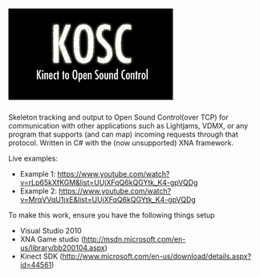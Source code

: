 ![Alt text](https://github.com/lukasroberts/kosc/blob/master/KOSC/KOSCContent/KOSC%20Content%20Banner.png)
====
Skeleton tracking and output to Open Sound Control(over TCP) for communication with other applications such as Lightjams, VDMX, or any program that supports (and can map) incoming requests through that protocol. Written in C# with the (now unsupported) XNA framework.

Live examples:
- Example 1: https://www.youtube.com/watch?v=rLp65kXfKGM&list=UUjXFqQ6kQGYtk_K4-gpVQDg
- Example 2: https://www.youtube.com/watch?v=MrqVVqU1jxE&list=UUjXFqQ6kQGYtk_K4-gpVQDg

To make this work, ensure you have the following things setup
- Visual Studio 2010
- XNA Game studio (http://msdn.microsoft.com/en-us/library/bb200104.aspx)
- Kinect SDK (http://www.microsoft.com/en-us/download/details.aspx?id=44561)
